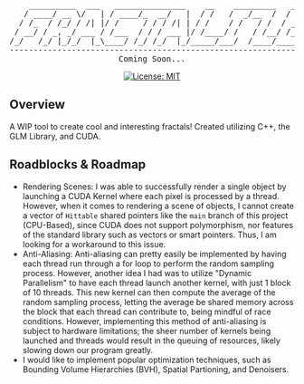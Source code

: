 <div align=center>
<pre>
    __________  ___   _______________    __    _________   __________ 
   / ____/ __ \/   | / ____/_  __/   |  / /   /  _/__  /  / ____/ __ \
  / /_  / /_/ / /| |/ /     / / / /| | / /    / /   / /  / __/ / /_/ /
 / __/ / _, _/ ___ / /___  / / / ___ |/ /____/ /   / /__/ /___/ _, _/ 
/_/   /_/ |_/_/  |_\____/ /_/ /_/  |_/_____/___/  /____/_____/_/ |_|  
--------------------------------------------------------------------------
Coming Soon...
</pre>

[![License: MIT](https://img.shields.io/badge/License-MIT-yellow.svg)](https://opensource.org/licenses/MIT)
</div>

## Overview ##
A WIP tool to create cool and interesting fractals! Created utilizing C++, the GLM Library, and CUDA.

## Roadblocks & Roadmap ##
- Rendering Scenes: I was able to successfully render a single object by launching a CUDA Kernel where each pixel is processed by a thread. However, when it comes to rendering a scene of objects, I cannot create a vector of `Hittable` shared pointers like the `main` branch of this project (CPU-Based), since CUDA does not support polymorphism, nor features of the standard library such as vectors or smart pointers. Thus, I am looking for a workaround to this issue.
- Anti-Aliasing: Anti-aliasing can pretty easily be implemented by having each thread run through a for loop to perform the random sampling process. However, another idea I had was to utilize "Dynamic Parallelism" to have each thread launch another kernel, with just 1 block of 10 threads. This new kernel can then compute the average of the random sampling process, letting the average be shared memory across the block that each thread can contribute to, being mindful of race conditions. However, implementing this method of anti-aliasing is subject to hardware limitations; the sheer number of kernels being launched and threads would result in the queuing of resources, likely slowing down our program greatly.
- I would like to implement popular optimization techniques, such as Bounding Volume Hierarchies (BVH), Spatial Partioning, and Denoisers.
